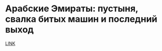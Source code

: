 # Арабские Эмираты: пустыня, свалка битых машин и последний выход



[LINK](https://varlamov.ru/3739718.html)